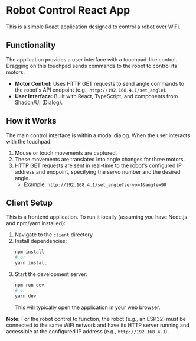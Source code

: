 # Robot Control React App

This is a simple React application designed to control a robot over WiFi.

## Functionality

The application provides a user interface with a touchpad-like control. Dragging on this touchpad sends commands to the robot to control its motors.

-   **Motor Control:** Uses HTTP GET requests to send angle commands to the robot's API endpoint (e.g., `http://192.168.4.1/set_angle`).
-   **User Interface:** Built with React, TypeScript, and components from Shadcn/UI (Dialog).

## How it Works

The main control interface is within a modal dialog. When the user interacts with the touchpad:
1.  Mouse or touch movements are captured.
2.  These movements are translated into angle changes for three motors.
3.  HTTP GET requests are sent in real-time to the robot's configured IP address and endpoint, specifying the servo number and the desired angle.
    -   Example: `http://192.168.4.1/set_angle?servo=1&angle=90`

## Client Setup

This is a frontend application. To run it locally (assuming you have Node.js and npm/yarn installed):
1.  Navigate to the `client` directory.
2.  Install dependencies:
    ```bash
    npm install
    # or
    yarn install
    ```
3.  Start the development server:
    ```bash
    npm run dev
    # or
    yarn dev
    ```
    This will typically open the application in your web browser.

**Note:** For the robot control to function, the robot (e.g., an ESP32) must be connected to the same WiFi network and have its HTTP server running and accessible at the configured IP address (e.g., `http://192.168.4.1`).

